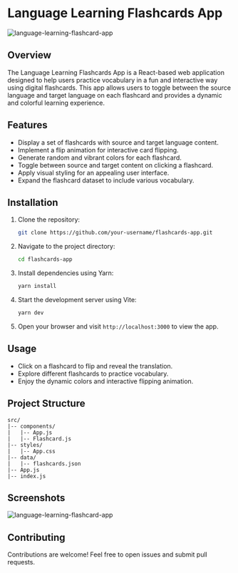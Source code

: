 
# Language Learning Flashcards App

![language-learning-flashcard-app](https://github.com/DevShahmeer/lanuage-learning-flashcard-app/assets/108333592/57450d0c-a1b6-4d12-b5b6-d571bbd29eae)


## Overview

The Language Learning Flashcards App is a React-based web application designed to help users practice vocabulary in a fun and interactive way using digital flashcards. This app allows users to toggle between the source language and target language on each flashcard and provides a dynamic and colorful learning experience.

## Features

- Display a set of flashcards with source and target language content.
- Implement a flip animation for interactive card flipping.
- Generate random and vibrant colors for each flashcard.
- Toggle between source and target content on clicking a flashcard.
- Apply visual styling for an appealing user interface.
- Expand the flashcard dataset to include various vocabulary.

## Installation

1. Clone the repository:

   ```sh
   git clone https://github.com/your-username/flashcards-app.git
   ```

2. Navigate to the project directory:

   ```sh
   cd flashcards-app
   ```

3. Install dependencies using Yarn:

   ```sh
   yarn install
   ```

4. Start the development server using Vite:

   ```sh
   yarn dev
   ```

5. Open your browser and visit `http://localhost:3000` to view the app.

## Usage

- Click on a flashcard to flip and reveal the translation.
- Explore different flashcards to practice vocabulary.
- Enjoy the dynamic colors and interactive flipping animation.

## Project Structure

```
src/
|-- components/
|   |-- App.js
|   |-- Flashcard.js
|-- styles/
|   |-- App.css
|-- data/
|   |-- flashcards.json
|-- App.js
|-- index.js
```

## Screenshots

![language-learning-flashcard-app](https://github.com/DevShahmeer/lanuage-learning-flashcard-app/assets/108333592/57450d0c-a1b6-4d12-b5b6-d571bbd29eae)

## Contributing

Contributions are welcome! Feel free to open issues and submit pull requests.

